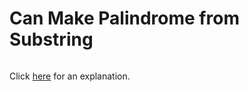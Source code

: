 # Can Make Palindrome from Substring 

~~~java

~~~

Click [here](Explanation.md) for an explanation.

